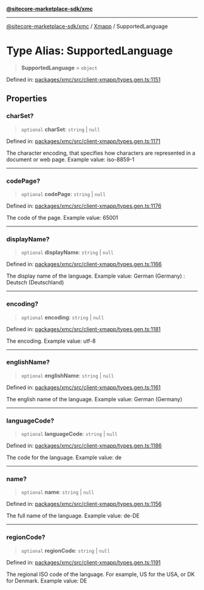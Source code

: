 [**@sitecore-marketplace-sdk/xmc**](../../../../README.md)

***

[@sitecore-marketplace-sdk/xmc](../../../../README.md) / [Xmapp](../README.md) / SupportedLanguage

# Type Alias: SupportedLanguage

> **SupportedLanguage** = `object`

Defined in: [packages/xmc/src/client-xmapp/types.gen.ts:1151](https://github.com/Sitecore/marketplace-sdk/blob/e3ec55ede335ad59ac5875d32f0d68c50e7bc899/packages/xmc/src/client-xmapp/types.gen.ts#L1151)

## Properties

### charSet?

> `optional` **charSet**: `string` \| `null`

Defined in: [packages/xmc/src/client-xmapp/types.gen.ts:1171](https://github.com/Sitecore/marketplace-sdk/blob/e3ec55ede335ad59ac5875d32f0d68c50e7bc899/packages/xmc/src/client-xmapp/types.gen.ts#L1171)

The character encoding, that specifies how characters are represented in a document or web page.
Example value: iso-8859-1

***

### codePage?

> `optional` **codePage**: `string` \| `null`

Defined in: [packages/xmc/src/client-xmapp/types.gen.ts:1176](https://github.com/Sitecore/marketplace-sdk/blob/e3ec55ede335ad59ac5875d32f0d68c50e7bc899/packages/xmc/src/client-xmapp/types.gen.ts#L1176)

The code of the page.
Example value: 65001

***

### displayName?

> `optional` **displayName**: `string` \| `null`

Defined in: [packages/xmc/src/client-xmapp/types.gen.ts:1166](https://github.com/Sitecore/marketplace-sdk/blob/e3ec55ede335ad59ac5875d32f0d68c50e7bc899/packages/xmc/src/client-xmapp/types.gen.ts#L1166)

The display name of the language.
Example value: German (Germany) : Deutsch (Deutschland)

***

### encoding?

> `optional` **encoding**: `string` \| `null`

Defined in: [packages/xmc/src/client-xmapp/types.gen.ts:1181](https://github.com/Sitecore/marketplace-sdk/blob/e3ec55ede335ad59ac5875d32f0d68c50e7bc899/packages/xmc/src/client-xmapp/types.gen.ts#L1181)

The encoding.
Example value: utf-8

***

### englishName?

> `optional` **englishName**: `string` \| `null`

Defined in: [packages/xmc/src/client-xmapp/types.gen.ts:1161](https://github.com/Sitecore/marketplace-sdk/blob/e3ec55ede335ad59ac5875d32f0d68c50e7bc899/packages/xmc/src/client-xmapp/types.gen.ts#L1161)

The english name of the language.
Example value: German (Germany)

***

### languageCode?

> `optional` **languageCode**: `string` \| `null`

Defined in: [packages/xmc/src/client-xmapp/types.gen.ts:1186](https://github.com/Sitecore/marketplace-sdk/blob/e3ec55ede335ad59ac5875d32f0d68c50e7bc899/packages/xmc/src/client-xmapp/types.gen.ts#L1186)

The code for the language.
Example value: de

***

### name?

> `optional` **name**: `string` \| `null`

Defined in: [packages/xmc/src/client-xmapp/types.gen.ts:1156](https://github.com/Sitecore/marketplace-sdk/blob/e3ec55ede335ad59ac5875d32f0d68c50e7bc899/packages/xmc/src/client-xmapp/types.gen.ts#L1156)

The full name of the language.
Example value: de-DE

***

### regionCode?

> `optional` **regionCode**: `string` \| `null`

Defined in: [packages/xmc/src/client-xmapp/types.gen.ts:1191](https://github.com/Sitecore/marketplace-sdk/blob/e3ec55ede335ad59ac5875d32f0d68c50e7bc899/packages/xmc/src/client-xmapp/types.gen.ts#L1191)

The regional ISO code of the language. For example, US for the USA, or DK for Denmark.
Example value: DE
